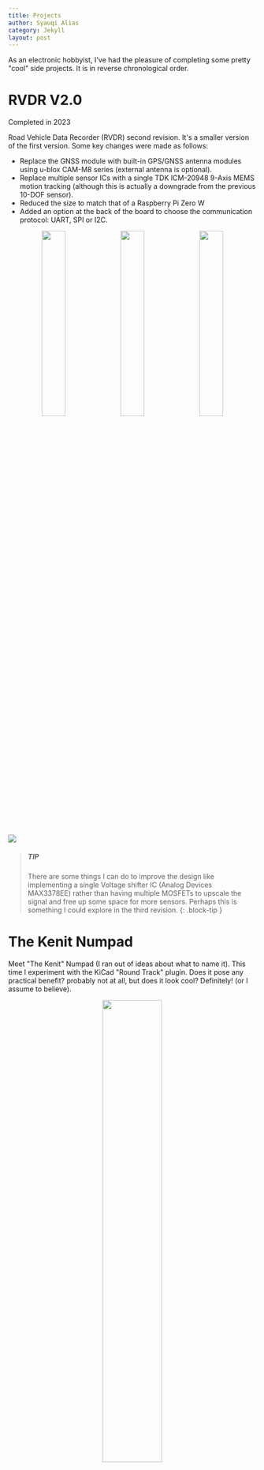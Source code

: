 ```yaml
---
title: Projects
author: Syauqi Alias
category: Jekyll
layout: post
---
```


As an electronic hobbyist, I've had the pleasure of completing some pretty "cool" side projects. It is in reverse chronological order.
# RVDR V2.0
Completed in 2023

Road Vehicle Data Recorder (RVDR) second revision. It's a smaller version of the first version. Some key changes were made as follows:

- Replace the GNSS module with built-in GPS/GNSS antenna modules using u-blox CAM-M8 series (external antenna is optional).
- Replace multiple sensor ICs with a single TDK ICM-20948 9-Axis MEMS motion tracking (although this is actually a downgrade from the previous 10-DOF sensor).
- Reduced the size to match that of a Raspberry Pi Zero W
- Added an option at the back of the board to choose the communication protocol: UART, SPI or I2C.

<p align="center">
  <img src="https://syauqi-alias.github.io/assets/1.png" width="31%" />
  <img src="https://syauqi-alias.github.io/assets/2.png" width="31%" />
  <img src="https://syauqi-alias.github.io/assets/3.png" width="31%" />
</p>
<p>
  <img src="https://syauqi-alias.github.io/assets/4.png"/>
</p>

> ##### TIP
>
>There are some things I can do to improve the design like implementing a 
>single Voltage shifter IC (Analog Devices MAX3378EE) rather than having 
>multiple MOSFETs to upscale the signal and free up some space for more 
>sensors. Perhaps this is something I could explore in the third revision.
{: .block-tip }

# The Kenit Numpad
Meet "The Kenit" Numpad (I ran out of ideas about what to name it). This time I experiment with the KiCad "Round Track" plugin. Does it pose any practical benefit? probably not at all, but does it look cool? Definitely! (or I assume to believe).

<p align="center">
  <img src="https://syauqi-alias.github.io/assets/kenit/1.PNG" width="49%" />
</p>
<p>
  <img src="https://syauqi-alias.github.io/assets/kenit/3.png"/>
</p>
<p>
  <img src="https://syauqi-alias.github.io/assets/kenit/4.png"/>
</p>

# 1-تواه/‎Tuah-One
1-تواه‎/Tuah-One! A Custom 75% Mechanical Keyboard Project (based on open source schematic)
Months of design and was put into production in April this year. and.... that's it. Chip shortage and the cost of producing such a small quantity is very... very... expensive.

I've tried to arrange the Diode Array in a manner that it looks like a traditional Malay carving (ukiran tradisional Melayu). A repeated shape with slight difference but in a repeating arrangement. Yes, it doesn't look much but I tried.